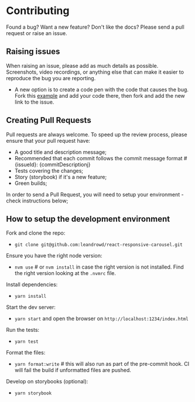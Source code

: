 # Contributing

Found a bug? Want a new feature? Don't like the docs? Please send a pull request or raise an issue.

## Raising issues

When raising an issue, please add as much details as possible. Screenshots, video recordings, or anything else that can make it easier to reproduce the bug you are reporting.

-   A new option is to create a code pen with the code that causes the bug. Fork this [example](https://www.webpackbin.com/bins/-Kxr6IEf5zXSQvGCgKBR) and add your code there, then fork and add the new link to the issue.

## Creating Pull Requests

Pull requests are always welcome. To speed up the review process, please ensure that your pull request have:

-   A good title and description message;
-   Recommended that each commit follows the commit message format #{issueId}: {commitDescriptionj}
-   Tests covering the changes;
-   Story (storybook) if it's a new feature;
-   Green builds;

In order to send a Pull Request, you will need to setup your environment - check instructions below;

## How to setup the development environment

Fork and clone the repo:

-   `git clone git@github.com:leandrowd/react-responsive-carousel.git`

Ensure you have the right node version:

-   `nvm use` # or `nvm install` in case the right version is not installed. Find the right version looking at the `.nvmrc` file.

Install dependencies:

-   `yarn install`

Start the dev server:

-   `yarn start` and open the browser on `http://localhost:1234/index.html`

Run the tests:

-   `yarn test`

Format the files:

-   `yarn format:write` # this will also run as part of the pre-commit hook. CI will fail the build if unformatted files are pushed.

Develop on storybooks (optional):

-   `yarn storybook`
